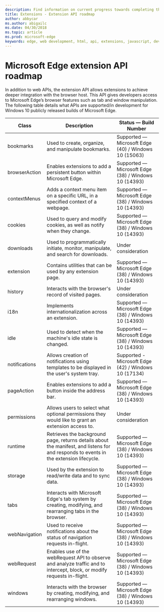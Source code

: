 ```yaml
---
description: Find information on current progress towards completing the Microsoft Edge extension API.
title: Extensions - Extension API roadmap
author: abbycar
ms.author: abigailc
ms.date: 04/30/2018
ms.topic: article
ms.prod: microsoft-edge
keywords: edge, web development, html, api, extensions, javascript, developer
---
```


# Microsoft Edge extension API roadmap

In addition to web APIs, the extension API allows extensions to achieve deeper integration with the browser host. This API gives developers access to Microsoft Edge’s browser features such as tab and window manipulation. The following table details what APIs are supported/in development for Windows 10 publicly released builds of Microsoft Edge.


|     Class     |                                                              Description                                                              |                Status — Build Number                 |
|---------------|---------------------------------------------------------------------------------------------------------------------------------------|------------------------------------------------------|
|   bookmarks   |                                          Used to create, organize, and manipulate bookmarks.                                          | Supported — Microsoft Edge (40) / Windows 10 (15063) |
| browserAction |                                 Enables extensions to add a persistent button within Microsoft Edge.                                  | Supported — Microsoft Edge (38) / Windows 10 (14393) |
| contextMenus  |                           Adds a context menu item on a specific URL, in a specified context of a webpage.                            | Supported — Microsoft Edge (38) / Windows 10 (14393) |
|    cookies    |                                 Used to query and modify cookies, as well as notify when they change.                                 | Supported — Microsoft Edge (38) / Windows 10 (14393) |
|   downloads   |                           Used to programmatically initiate, monitor, manipulate, and search for downloads.                           |                 Under consideration                  |
|   extension   |                                      Contains utilities that can be used by any extension page.                                       | Supported — Microsoft Edge (38) / Windows 10 (14393) |
|    history    |                                         Interacts with the browser's record of visited pages.                                         |                 Under consideration                  |
|     i18n      |                                         Implements internationalization across an extension.                                          | Supported — Microsoft Edge (38) / Windows 10 (14393) |
|     idle      |                                       Used to detect when the machine's idle state is changed.                                        | Supported — Microsoft Edge (38) / Windows 10 (14393) |
| notifications |                      Allows creation of notifications using templates to be displayed in the user's system tray.                      | Supported - Microsoft Edge (42) / Windows 10 (17134) |
|  pageAction   |                                      Enables extensions to add a button inside the address bar.                                       | Supported — Microsoft Edge (38) / Windows 10 (14393) |
|  permissions  |                   Allows users to select what optional permissions they would like to grant an extension access to.                   |                 Under consideration                  |
|    runtime    | Retrieves the background page, returns details about the manifest, and listens for and responds to events in the extension lifecycle. | Supported — Microsoft Edge (38) / Windows 10 (14393) |
|    storage    |                                      Used by the extension to read/write data and to sync data.                                       | Supported — Microsoft Edge (38) / Windows 10 (14393) |
|     tabs      |                Interacts with Microsoft Edge's tab system by creating, modifying, and rearranging tabs in the browser.                | Supported — Microsoft Edge (38) / Windows 10 (14393) |
| webNavigation |                           Used to receive notifications about the status of navigation requests in-flight.                            | Supported — Microsoft Edge (38) / Windows 10 (14393) |
|  webRequest   |        Enables use of the webRequest API to observe and analyze traffic and to intercept, block, or modify requests in-flight.        | Supported — Microsoft Edge (38) / Windows 10 (14393) |
|    windows    |                              Interacts with the browser by creating, modifying, and rearranging windows.                              | Supported — Microsoft Edge (38) / Windows 10 (14393) |

